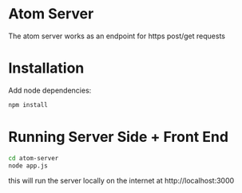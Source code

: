 # Atom Server
The atom server works as an endpoint for https post/get requests

# Installation

Add node dependencies:
```bash
npm install
```

# Running Server Side + Front End
```bash
cd atom-server
node app.js
```
this will run the server locally on the internet at http://localhost:3000

